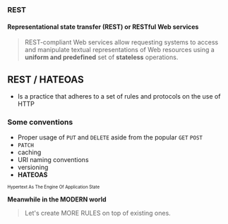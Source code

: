 ### REST
#### Representational state transfer (REST) or RESTful Web services


> REST-compliant Web services allow requesting systems to access and manipulate textual representations of Web resources using a **uniform and predefined** set of **stateless** operations.


## REST / HATEOAS
- Is a practice that adheres to a set of rules and protocols on the use of HTTP


### Some conventions
 - Proper usage of `PUT` and `DELETE` aside from the popular `GET` `POST`
 - `PATCH`
 - caching
 - URI naming conventions
 - versioning
 - **HATEOAS**

<small><small>Hypertext As The Engine Of Application State</small></small>


**Meanwhile in the MODERN world**
> Let's create MORE RULES on top of existing ones.


